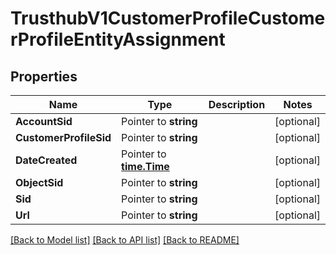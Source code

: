 # TrusthubV1CustomerProfileCustomerProfileEntityAssignment

## Properties

Name | Type | Description | Notes
------------ | ------------- | ------------- | -------------
**AccountSid** | Pointer to **string** |  | [optional] 
**CustomerProfileSid** | Pointer to **string** |  | [optional] 
**DateCreated** | Pointer to [**time.Time**](time.Time.md) |  | [optional] 
**ObjectSid** | Pointer to **string** |  | [optional] 
**Sid** | Pointer to **string** |  | [optional] 
**Url** | Pointer to **string** |  | [optional] 

[[Back to Model list]](../README.md#documentation-for-models) [[Back to API list]](../README.md#documentation-for-api-endpoints) [[Back to README]](../README.md)


